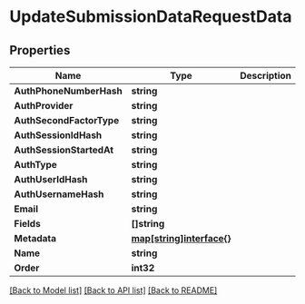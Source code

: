 # UpdateSubmissionDataRequestData

## Properties
Name | Type | Description | Notes
------------ | ------------- | ------------- | -------------
**AuthPhoneNumberHash** | **string** |  | [optional] 
**AuthProvider** | **string** |  | [optional] 
**AuthSecondFactorType** | **string** |  | [optional] 
**AuthSessionIdHash** | **string** |  | [optional] 
**AuthSessionStartedAt** | **string** |  | [optional] 
**AuthType** | **string** |  | [optional] 
**AuthUserIdHash** | **string** |  | [optional] 
**AuthUsernameHash** | **string** |  | [optional] 
**Email** | **string** |  | [optional] 
**Fields** | **[]string** |  | [optional] 
**Metadata** | [**map[string]interface{}**](map[string]interface{}.md) |  | [optional] 
**Name** | **string** |  | [optional] 
**Order** | **int32** |  | [optional] 

[[Back to Model list]](../README.md#documentation-for-models) [[Back to API list]](../README.md#documentation-for-api-endpoints) [[Back to README]](../README.md)


